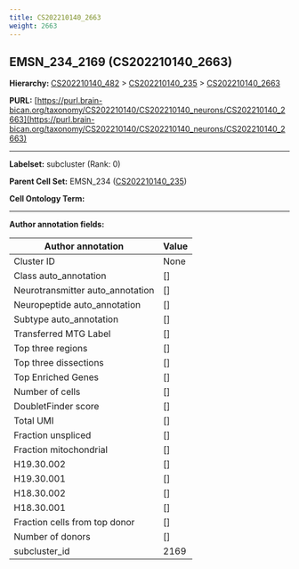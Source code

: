 ```yaml
---
title: CS202210140_2663
weight: 2663
---
```

## EMSN_234_2169 (CS202210140_2663)
<b>Hierarchy: </b>
[CS202210140_482](../CS202210140_482) >
[CS202210140_235](../CS202210140_235) >
[CS202210140_2663](../CS202210140_2663)

**PURL:** [https://purl.brain-bican.org/taxonomy/CS202210140/CS202210140_neurons/CS202210140_2663](https://purl.brain-bican.org/taxonomy/CS202210140/CS202210140_neurons/CS202210140_2663)

---


**Labelset:** subcluster (Rank: 0)

**Parent Cell Set:** EMSN_234 ([CS202210140_235](../CS202210140_235))



**Cell Ontology Term:** 

[MARKER GENES.]: #


---

[TRANSFERRED ANNOTATIONS.]: #


[AUTHOR ANNOTATION FIELDS.]: #


**Author annotation fields:**

| Author annotation | Value |
|-------------------|-------|
|Cluster ID|None|
|Class auto_annotation|[]|
|Neurotransmitter auto_annotation|[]|
|Neuropeptide auto_annotation|[]|
|Subtype auto_annotation|[]|
|Transferred MTG Label|[]|
|Top three regions|[]|
|Top three dissections|[]|
|Top Enriched Genes|[]|
|Number of cells|[]|
|DoubletFinder score|[]|
|Total UMI|[]|
|Fraction unspliced|[]|
|Fraction mitochondrial|[]|
|H19.30.002|[]|
|H19.30.001|[]|
|H18.30.002|[]|
|H18.30.001|[]|
|Fraction cells from top donor|[]|
|Number of donors|[]|
|subcluster_id|2169|
